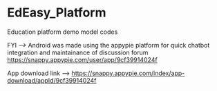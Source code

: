 # EdEasy_Platform
Education platform demo model codes

FYI --> Android was made using the appypie platform for quick chatbot integration and maintainance of discussion forum
https://snappy.appypie.com/user/app/9cf39914024f

App download link --> https://snappy.appypie.com/index/app-download/appId/9cf39914024f
